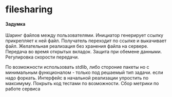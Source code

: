 # filesharing

#### Задумка

Шаринг файлов между пользователями. 
Инициатор генерирует ссылку прикрепляет к ней файл.
Получатель переходит по ссылке и выкачивает файл.
Желательная реализация без хранения файла на сервере.
Передача во время открытых вкладок.
Защита при обемене данными.
Регулировка скорости передачи.

По возможности использовать stdlib, либо стороние пакеты но с минимальным функционалом - только под решаемый тип задачи. если надо форкать.
Интерфейс в начальной реализации упростить по максимуму.
Покрыть код тестами по возможности.
Сбор метрики по работе сервиса